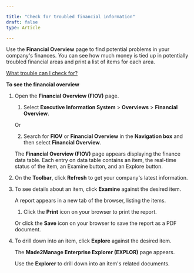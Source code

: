 ```yaml
---

title: "Check for troubled financial information"
draft: false
type: Article

---
```


Use the **Financial Overview** page to find potential problems in your company's finances. You can see how much money is tied up in potentially troubled financial areas and print a list of items for each area.

[What trouble can I check for?](potential_trouble_in_finances.md)

**To see the financial overview**

1.  Open the **Financial Overview (FIOV)** page.

    1. Select **Executive Information System** > **Overviews** > **Financial Overview**.

    Or

    2.  Search for **FIOV** or **Financial Overview** in the **Navigation box** and then select **Financial Overview**.

    The **Financial Overview (FIOV)** page appears displaying the finance data table. Each entry on data table contains an item, the real-time status of the item, an Examine button, and an Explore button.

2.  On the **Toolbar**, click **Refresh** to get your company's latest information.

3.  To see details about an item, click **Examine** against the desired item.

    A report appears in a new tab of the browser, listing the items.

    1.  Click the **Print** icon on your browser to print the report.

    Or click the **Save** icon on your browser to save the report as a PDF document.


4.  To drill down into an item, click **Explore** against the desired item.

    The **Made2Manage Enterprise Explorer (EXPLOR)** page appears.

    Use the **Explorer** to drill down into an item's related documents. 